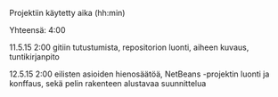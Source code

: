 Projektiin käytetty aika (hh:min)

Yhteensä: 4:00

11.5.15 2:00 gitiin tutustumista, repositorion luonti, aiheen kuvaus, tuntikirjanpito

12.5.15 2:00 eilisten asioiden hienosäätöä, NetBeans -projektin luonti ja konffaus, sekä pelin rakenteen alustavaa suunnittelua
